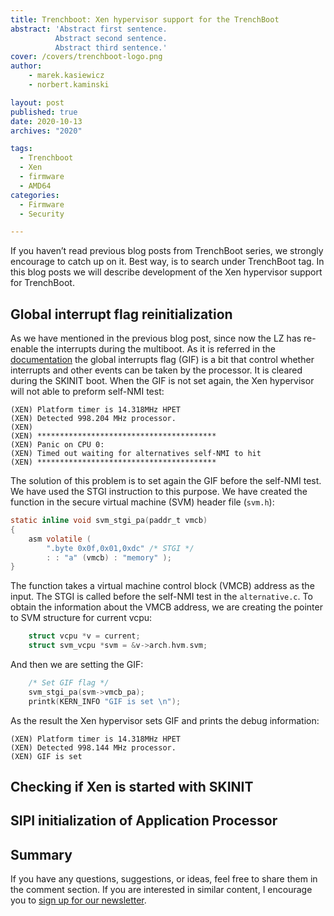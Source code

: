 ```yaml
---
title: Trenchboot: Xen hypervisor support for the TrenchBoot
abstract: 'Abstract first sentence.
          Abstract second sentence.
          Abstract third sentence.'
cover: /covers/trenchboot-logo.png
author:
    - marek.kasiewicz
    - norbert.kaminski

layout: post
published: true
date: 2020-10-13
archives: "2020"

tags:
  - Trenchboot
  - Xen
  - firmware
  - AMD64
categories:
  - Firmware
  - Security

---
```


If you haven’t read previous blog posts from TrenchBoot series, we strongly
encourage to catch up on it. Best way, is to search under TrenchBoot tag.
In this blog posts we will describe development of the Xen hypervisor support
for TrenchBoot.

## Global interrupt flag reinitialization

As we have mentioned in the previous blog post, since now the LZ has re-enable
the interrupts during the multiboot. As it is referred in the
[documentation](https://www.amd.com/system/files/TechDocs/24593.pdf#G21.1088220)
the global interrupts flag (GIF) is a bit that control whether interrupts and
other events can be taken by the processor. It is cleared during the SKINIT
boot. When the GIF is not set again, the Xen hypervisor will not able to
preform self-NMI test:

```
(XEN) Platform timer is 14.318MHz HPET
(XEN) Detected 998.204 MHz processor.
(XEN)
(XEN) ****************************************
(XEN) Panic on CPU 0:
(XEN) Timed out waiting for alternatives self-NMI to hit
(XEN) ****************************************
```

The solution of this problem is to set again the GIF before the self-NMI
test. We have used the STGI instruction to this purpose. We have created the
function in the secure virtual machine (SVM) header file (`svm.h`):

```C
static inline void svm_stgi_pa(paddr_t vmcb)
{
    asm volatile (
        ".byte 0x0f,0x01,0xdc" /* STGI */
        : : "a" (vmcb) : "memory" );
}
```

The function takes a virtual machine control block (VMCB) address as the input.
The STGI is called before the self-NMI test in the `alternative.c`.
To obtain the information about the VMCB address, we are creating the pointer
to SVM structure for current vcpu:

```C
    struct vcpu *v = current;
    struct svm_vcpu *svm = &v->arch.hvm.svm;
```

And then we are setting the GIF:

```C
    /* Set GIF flag */
    svm_stgi_pa(svm->vmcb_pa);
    printk(KERN_INFO "GIF is set \n");
```

As the result the Xen hypervisor sets GIF and prints the debug information:

```
(XEN) Platform timer is 14.318MHz HPET
(XEN) Detected 998.144 MHz processor.
(XEN) GIF is set
```

## Checking if Xen is started with SKINIT

## SIPI initialization of Application Processor


## Summary

If you have any questions, suggestions, or ideas, feel free to share them in
the comment section. If you are interested in similar content, I encourage you
to [sign up for our newsletter](http://eepurl.com/doF8GX).